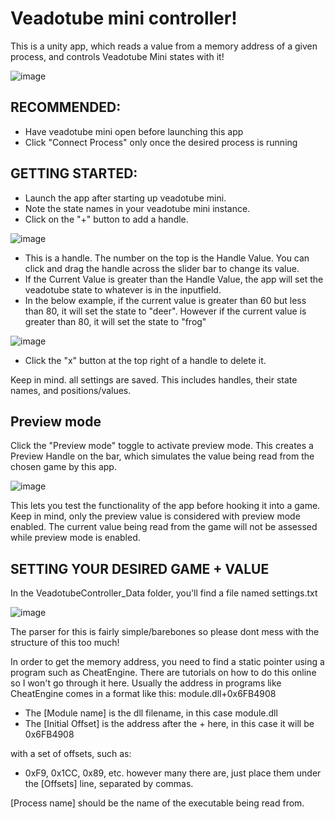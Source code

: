 # Veadotube mini controller!
This is a unity app, which reads a value from a memory address of a given process, and controls Veadotube Mini states with it!

![image](https://github.com/user-attachments/assets/37849dec-9a47-4344-907d-91eb58613f0b)

## RECOMMENDED:
- Have veadotube mini open before launching this app
- Click "Connect Process" only once the desired process is running

## GETTING STARTED:
- Launch the app after starting up veadotube mini.
- Note the state names in your veadotube mini instance.
- Click on the "+" button to add a handle.

![image](https://github.com/user-attachments/assets/dcccf3ec-a1a0-49c1-abdf-429dd5c4b1ad)

- This is a handle. The number on the top is the Handle Value. You can click and drag the handle across the slider bar to change its value.
- If the Current Value is greater than the Handle Value, the app will set the veadotube state to whatever is in the inputfield.
- In the below example, if the current value is greater than 60 but less than 80, it will set the state to "deer". However if the current value is greater than 80, it will set the state to "frog"

![image](https://github.com/user-attachments/assets/7e881653-b9f5-4d98-b770-1af4399c3e9a)

- Click the "x" button at the top right of a handle to delete it.

Keep in mind. all settings are saved. This includes handles, their state names, and positions/values.

## Preview mode

Click the "Preview mode" toggle to activate preview mode. This creates a Preview Handle on the bar, which simulates the value being read from the chosen game by this app.

![image](https://github.com/user-attachments/assets/d947f804-6615-4e18-9ef1-5a8023c82e3c)

This lets you test the functionality of the app before hooking it into a game.
Keep in mind, only the preview value is considered with preview mode enabled. The current value being read from the game will not be assessed while preview mode is enabled.

## SETTING YOUR DESIRED GAME + VALUE
In the VeadotubeController_Data folder, you'll find a file named settings.txt

![image](https://github.com/user-attachments/assets/066704c2-83f6-4cf7-90a7-4a8840825251)

The parser for this is fairly simple/barebones so please dont mess with the structure of this too much!

In order to get the memory address, you need to find a static pointer using a program such as CheatEngine. There are tutorials on how to do this online so I won't go through it here.
Usually the address in programs like CheatEngine comes in a format like this:
module.dll+0x6FB4908
- The [Module name] is the dll filename, in this case module.dll
- The [Initial Offset] is the address after the + here, in this case it will be 0x6FB4908

with a set of offsets, such as:

- 0xF9, 0x1CC, 0x89, etc.
however many there are, just place them under the [Offsets] line, separated by commas.

[Process name] should be the name of the executable being read from. 
